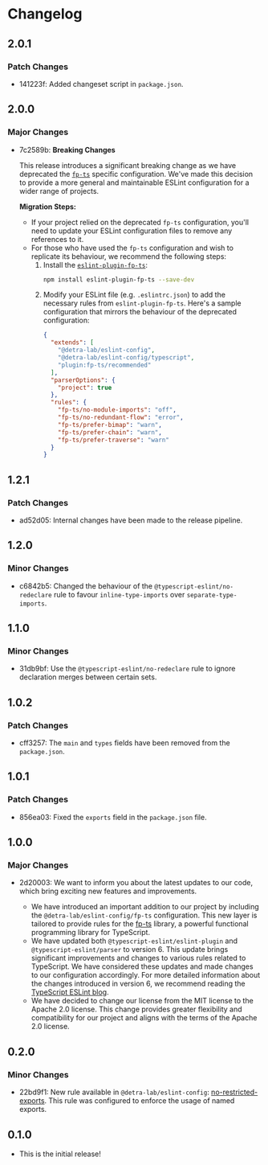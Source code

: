 # Changelog

## 2.0.1

### Patch Changes

- 141223f: Added changeset script in `package.json`.

## 2.0.0

### Major Changes

- 7c2589b: **Breaking Changes**

  This release introduces a significant breaking change as we have deprecated the [`fp-ts`](https://gcanti.github.io/fp-ts/) specific configuration.
  We've made this decision to provide a more general and maintainable ESLint configuration for a wider range of projects.

  **Migration Steps:**

  - If your project relied on the deprecated `fp-ts` configuration, you'll need to update your ESLint configuration files to remove any references to it.
  - For those who have used the `fp-ts` configuration and wish to replicate its behaviour, we recommend the following steps:
    1. Install the [`eslint-plugin-fp-ts`](https://github.com/buildo/eslint-plugin-fp-ts):
       ```sh
       npm install eslint-plugin-fp-ts --save-dev
       ```
    2. Modify your ESLint file (e.g. `.eslintrc.json`) to add the necessary rules from `eslint-plugin-fp-ts`. Here's a sample configuration that mirrors the behaviour of the deprecated configuration:
       ```json
       {
         "extends": [
           "@detra-lab/eslint-config",
           "@detra-lab/eslint-config/typescript",
           "plugin:fp-ts/recommended"
         ],
         "parserOptions": {
           "project": true
         },
         "rules": {
           "fp-ts/no-module-imports": "off",
           "fp-ts/no-redundant-flow": "error",
           "fp-ts/prefer-bimap": "warn",
           "fp-ts/prefer-chain": "warn",
           "fp-ts/prefer-traverse": "warn"
         }
       }
       ```

## 1.2.1

### Patch Changes

- ad52d05: Internal changes have been made to the release pipeline.

## 1.2.0

### Minor Changes

- c6842b5: Changed the behaviour of the `@typescript-eslint/no-redeclare` rule to favour `inline-type-imports` over `separate-type-imports`.

## 1.1.0

### Minor Changes

- 31db9bf: Use the `@typescript-eslint/no-redeclare` rule to ignore declaration merges between certain sets.

## 1.0.2

### Patch Changes

- cff3257: The `main` and `types` fields have been removed from the `package.json`.

## 1.0.1

### Patch Changes

- 856ea03: Fixed the `exports` field in the `package.json` file.

## 1.0.0

### Major Changes

- 2d20003: We want to inform you about the latest updates to our code, which bring exciting new features and improvements.

  - We have introduced an important addition to our project by including the `@detra-lab/eslint-config/fp-ts` configuration. This new layer is tailored to provide rules for the [fp-ts](https://gcanti.github.io/fp-ts/) library, a powerful functional programming library for TypeScript.
  - We have updated both `@typescript-eslint/eslint-plugin` and `@typescript-eslint/parser` to version 6. This update brings significant improvements and changes to various rules related to TypeScript. We have considered these updates and made changes to our configuration accordingly. For more detailed information about the changes introduced in version 6, we recommend reading the [TypeScript ESLint blog](https://typescript-eslint.io/blog/announcing-typescript-eslint-v6/).
  - We have decided to change our license from the MIT license to the Apache 2.0 license. This change provides greater flexibility and compatibility for our project and aligns with the terms of the Apache 2.0 license.

## 0.2.0

### Minor Changes

- 22bd9f1: New rule available in `@detra-lab/eslint-config`: [no-restricted-exports](https://eslint.org/docs/latest/rules/no-restricted-exports#options). This rule was configured to enforce the usage of named exports.

## 0.1.0

- This is the initial release!
